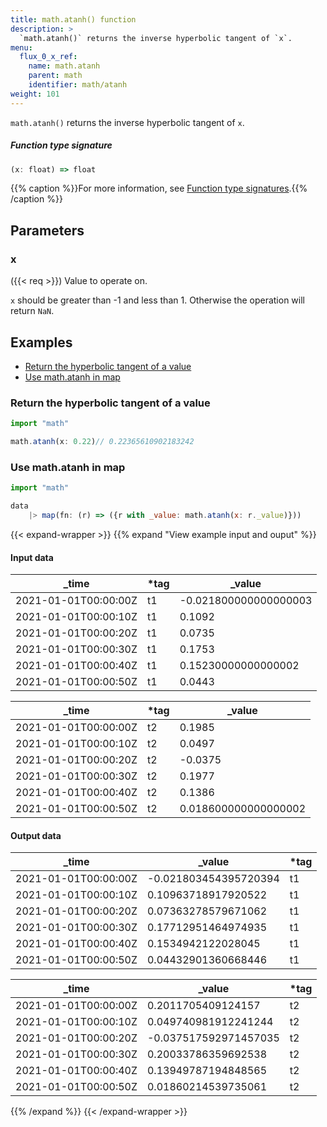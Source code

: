 ```yaml
---
title: math.atanh() function
description: >
  `math.atanh()` returns the inverse hyperbolic tangent of `x`.
menu:
  flux_0_x_ref:
    name: math.atanh
    parent: math
    identifier: math/atanh
weight: 101
---
```


<!------------------------------------------------------------------------------

IMPORTANT: This page was generated from comments in the Flux source code. Any
edits made directly to this page will be overwritten the next time the
documentation is generated. 

To make updates to this documentation, update the function comments above the
function definition in the Flux source code:

https://github.com/influxdata/flux/blob/master/stdlib/math/math.flux#L363-L363

Contributing to Flux: https://github.com/influxdata/flux#contributing
Fluxdoc syntax: https://github.com/influxdata/flux/blob/master/docs/fluxdoc.md

------------------------------------------------------------------------------->

`math.atanh()` returns the inverse hyperbolic tangent of `x`.



##### Function type signature

```js
(x: float) => float
```

{{% caption %}}For more information, see [Function type signatures](/flux/v0.x/function-type-signatures/).{{% /caption %}}

## Parameters

### x
({{< req >}})
Value to operate on.

`x` should be greater than -1 and less than 1. Otherwise the operation
will return `NaN`.


## Examples

- [Return the hyperbolic tangent of a value](#return-the-hyperbolic-tangent-of-a-value)
- [Use math.atanh in map](#use-mathatanh-in-map)

### Return the hyperbolic tangent of a value

```js
import "math"

math.atanh(x: 0.22)// 0.22365610902183242


```


### Use math.atanh in map

```js
import "math"

data
    |> map(fn: (r) => ({r with _value: math.atanh(x: r._value)}))

```

{{< expand-wrapper >}}
{{% expand "View example input and ouput" %}}

#### Input data

| _time                | *tag | _value                |
| -------------------- | ---- | --------------------- |
| 2021-01-01T00:00:00Z | t1   | -0.021800000000000003 |
| 2021-01-01T00:00:10Z | t1   | 0.1092                |
| 2021-01-01T00:00:20Z | t1   | 0.0735                |
| 2021-01-01T00:00:30Z | t1   | 0.1753                |
| 2021-01-01T00:00:40Z | t1   | 0.15230000000000002   |
| 2021-01-01T00:00:50Z | t1   | 0.0443                |

| _time                | *tag | _value               |
| -------------------- | ---- | -------------------- |
| 2021-01-01T00:00:00Z | t2   | 0.1985               |
| 2021-01-01T00:00:10Z | t2   | 0.0497               |
| 2021-01-01T00:00:20Z | t2   | -0.0375              |
| 2021-01-01T00:00:30Z | t2   | 0.1977               |
| 2021-01-01T00:00:40Z | t2   | 0.1386               |
| 2021-01-01T00:00:50Z | t2   | 0.018600000000000002 |


#### Output data

| _time                | _value                | *tag |
| -------------------- | --------------------- | ---- |
| 2021-01-01T00:00:00Z | -0.021803454395720394 | t1   |
| 2021-01-01T00:00:10Z | 0.10963718917920522   | t1   |
| 2021-01-01T00:00:20Z | 0.07363278579671062   | t1   |
| 2021-01-01T00:00:30Z | 0.17712951464974935   | t1   |
| 2021-01-01T00:00:40Z | 0.1534942122028045    | t1   |
| 2021-01-01T00:00:50Z | 0.04432901360668446   | t1   |

| _time                | _value                | *tag |
| -------------------- | --------------------- | ---- |
| 2021-01-01T00:00:00Z | 0.2011705409124157    | t2   |
| 2021-01-01T00:00:10Z | 0.049740981912241244  | t2   |
| 2021-01-01T00:00:20Z | -0.037517592971457035 | t2   |
| 2021-01-01T00:00:30Z | 0.20033786359692538   | t2   |
| 2021-01-01T00:00:40Z | 0.13949787194848565   | t2   |
| 2021-01-01T00:00:50Z | 0.01860214539735061   | t2   |

{{% /expand %}}
{{< /expand-wrapper >}}
